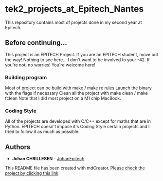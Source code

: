 # tek2_projects_at_Epitech_Nantes

This repository contains most of projects done in my second year at Epitech.

## Before continuing...

This project is an EPITECH Project. If you are an EPITECH student, move out the way! Nothing to see here... I don't want to be involved to your -42.
If you're not, no worries! You're welcome here!

### Building program

Most of project can be build with make / make re rules
Launch the binary with the flags if necessary
Clean all the project with make clean / make fclean
Note that I did most project on a M1 chip MacBook.

### Coding Style

All of the projects are developed with C/C++ except for maths that are in Python. EPITECH doesn't impose it's Coding Style certain projects
and I tried to follow it as much as possible.

## Authors

* **Johan CHRILLESEN** - [JohanEpitech](https://github.com/JohanEpitech)

This README file has been created with mdCreator. [Please check the project by clicking this link](https://github.com/0Nom4D/mdCreator/)
